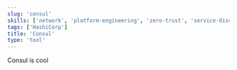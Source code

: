 ```yaml
---
slug: 'consul'
skills: ['network', 'platform-engineering', 'zero-trust', 'service-discovery', 'service-mesh']
tags: ['HashiCorp']
title: 'Consul'
type: 'tool'
---
```

Consul is cool